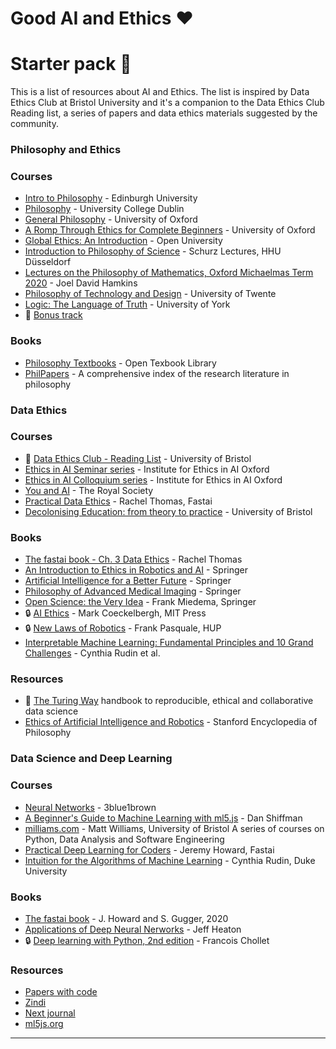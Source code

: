 # Good AI and Ethics ❤
# Starter pack 🚀

This is a list of resources about AI and Ethics. The list is inspired by Data Ethics Club at Bristol University and it's a companion to the Data Ethics Club Reading list, a series of papers and data ethics materials suggested by the community. 


### **Philosophy and Ethics**

### Courses

- [Intro to Philosophy](https://youtube.com/playlist?list=PLwJ2VKmefmxqgjDHRppT_jnqEXuKLmKY6) - Edinburgh University 
- [Philosophy](https://youtube.com/playlist?list=PLHKVjBSDqMB6O2cV5EjYBmdORdkUotNfF) - University College Dublin
- [General Philosophy](https://youtube.com/playlist?list=PL2FEB728FF960FBD9) - University of Oxford
- [A Romp Through Ethics for Complete Beginners](http://podcasts.ox.ac.uk/series/romp-through-ethics-complete-beginners) - University of Oxford
- [Global Ethics: An Introduction](https://www.futurelearn.com/courses/global-ethics) - Open University
- [Introduction to Philosophy of Science](https://youtube.com/playlist?list=PLd92KgCb6HeN8yxbr7HjineMC9YzfbxM9) - Schurz Lectures, HHU Düsseldorf
- [Lectures on the Philosophy of Mathematics, Oxford Michaelmas Term 2020](http://jdh.hamkins.org/lectures-on-the-philosophy-of-mathematics-oxford-mt20) - Joel David Hamkins
- [Philosophy of Technology and Design](https://www.futurelearn.com/courses/philosophy-of-technology) - University of Twente
- [Logic: The Language of Truth](https://www.futurelearn.com/courses/logic-the-philosophical-science-of-truth) - University of York
- 🎵 [Bonus track](https://youtu.be/QLodkaDHn4g)

### Books

- [Philosophy Textbooks](https://open.umn.edu/opentextbooks/subjects/philosophy) - Open Texbook Library
- [PhilPapers](https://philpapers.org/) - A comprehensive index of the research literature in philosophy


### **Data Ethics**

### Courses

- 💫 [Data Ethics Club - Reading List](https://very-good-science.github.io/data-ethics-club/contents/reading-list.html) - University of Bristol
- [Ethics in AI Seminar series](https://youtube.com/playlist?list=PLf4lTwFHevBvrV51fy4iMe5lMLLXqhb4P) - Institute for Ethics in AI Oxford
- [Ethics in AI Colloquium series](https://youtube.com/playlist?list=PLf4lTwFHevBuvTDX4m8N5WVAX62IkhXJ7) - Institute for Ethics in AI Oxford
- [You and AI](https://youtube.com/playlist?list=PLqYmG7hTraZC5LmYvoouafdMPKRVZJOSv) - The Royal Society
- [Practical Data Ethics](https://youtube.com/playlist?list=PLtmWHNX-gukKHo6LBrdq82QadvUEwyaJ7) - Rachel Thomas, Fastai
- [Decolonising Education: from theory to practice](https://www.futurelearn.com/courses/decolonising-education-from-theory-to-practice) - University of Bristol

### Books

- [The fastai book - Ch. 3 Data Ethics](https://github.com/fastai/fastbook/blob/master/03_ethics.ipynb) - Rachel Thomas
- [An Introduction to Ethics in Robotics and AI](https://library.oapen.org/handle/20.500.12657/41303) - Springer
- [Artificial Intelligence for a Better Future](https://library.oapen.org/handle/20.500.12657/48228) - Springer
- [Philosophy of Advanced Medical Imaging](https://link.springer.com/book/10.1007/978-3-030-61412-6) - Springer
- [Open Science: the Very Idea](https://link.springer.com/book/10.1007/978-94-024-2115-6) - Frank Miedema, Springer
- 🔒 [AI Ethics](https://mitpress.mit.edu/books/ai-ethics) - Mark Coeckelbergh, MIT Press
- 🔒 [New Laws of Robotics](https://www.hup.harvard.edu/catalog.php?isbn=9780674975224) - Frank Pasquale, HUP
- [Interpretable Machine Learning: Fundamental Principles and 10 Grand Challenges](https://arxiv.org/abs/2103.11251) - Cynthia Rudin et al.

### Resources

- 💫 [The Turing Way](https://the-turing-way.netlify.app/welcome) handbook to reproducible, ethical and collaborative data science
- [Ethics of Artificial Intelligence and Robotics](https://plato.stanford.edu/entries/ethics-ai/) - Stanford Encyclopedia of Philosophy


### **Data Science and Deep Learning**

### Courses

- [Neural Networks](https://youtube.com/playlist?list=PLZHQObOWTQDNU6R1_67000Dx_ZCJB-3pi) - 3blue1brown
- [A Beginner's Guide to Machine Learning with ml5.js](https://www.youtube.com/watch?v=jmznx0Q1fP0) - Dan Shiffman
- [milliams.com](https://milliams.com/courses/) - Matt Williams, University of Bristol
A series of courses on Python, Data Analysis and Software Engineering
- [Practical Deep Learning for Coders](https://youtube.com/playlist?list=PLfYUBJiXbdtRL3FMB3GoWHRI8ieU6FhfM) - Jeremy Howard, Fastai
- [Intuition for the Algorithms of Machine Learning](https://youtube.com/playlist?list=PLNeXFnYrCJneoY_rKtWJy833YiMrCRi5f) - Cynthia Rudin, Duke University

### Books

- [The fastai book](https://github.com/fastai/fastbook) - J. Howard and S. Gugger, 2020
- [Applications of Deep Neural Nerworks](https://arxiv.org/abs/2009.05673) - Jeff Heaton
- 🔒 [Deep learning with Python, 2nd edition](https://www.manning.com/books/deep-learning-with-python-second-edition) - Francois Chollet

### Resources

- [Papers with code](https://paperswithcode.com/)
- [Zindi](https://zindi.africa/)
- [Next journal](https://nextjournal.com/)
- [ml5js.org](https://ml5js.org)
---